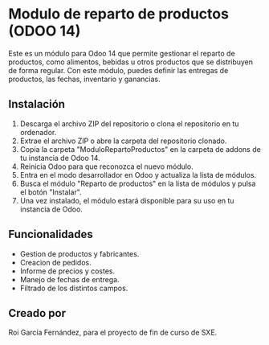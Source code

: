 # Modulo de reparto de productos (ODOO 14)

Este es un módulo para Odoo 14 que permite gestionar el reparto de productos, como alimentos, bebidas u otros productos que se distribuyen de forma regular. Con este módulo, puedes definir las entregas de productos, las fechas, inventario y ganancias.


## Instalación

1. Descarga el archivo ZIP del repositorio o clona el repositorio en tu ordenador.
2. Extrae el archivo ZIP o abre la carpeta del repositorio clonado.
3. Copia la carpeta "ModuloRepartoProductos" en la carpeta de addons de tu instancia de Odoo 14.
4. Reinicia Odoo para que reconozca el nuevo módulo.
5. Entra en el modo desarrollador en Odoo y actualiza la lista de módulos.
6. Busca el módulo "Reparto de productos" en la lista de módulos y pulsa el botón "Instalar".
7. Una vez instalado, el módulo estará disponible para su uso en tu instancia de Odoo.


## Funcionalidades

- Gestion de productos y fabricantes.
- Creacion de pedidos.
- Informe de precios y costes.
- Manejo de fechas de entrega.
- Filtrado de los distintos campos.


## Creado por

Roi García Fernández,
para el proyecto de fin de curso de SXE.
